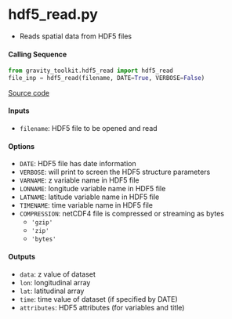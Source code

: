 hdf5_read.py
============

- Reads spatial data from HDF5 files

#### Calling Sequence
```python
from gravity_toolkit.hdf5_read import hdf5_read
file_inp = hdf5_read(filename, DATE=True, VERBOSE=False)
```
[Source code](https://github.com/tsutterley/read-GRACE-harmonics/blob/main/gravity_toolkit/hdf5_read.py)

#### Inputs
- `filename`: HDF5 file to be opened and read

#### Options
- `DATE`: HDF5 file has date information
- `VERBOSE`: will print to screen the HDF5 structure parameters
- `VARNAME`: z variable name in HDF5 file
- `LONNAME`: longitude variable name in HDF5 file
- `LATNAME`: latitude variable name in HDF5 file
- `TIMENAME`: time variable name in HDF5 file
- `COMPRESSION`: netCDF4 file is compressed or streaming as bytes
    * `'gzip'`
    * `'zip'`
    * `'bytes'`

#### Outputs
- `data`: z value of dataset
- `lon`: longitudinal array
- `lat`: latitudinal array
- `time`: time value of dataset (if specified by DATE)
- `attributes`: HDF5 attributes (for variables and title)
